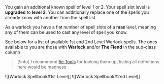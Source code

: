 You gain an additional known spell of level 1 or 2. Your spell slot level is **upgraded** to **level 2**. You can additionally replace one of the spells you already know with another from the spell list.

As a warlock you have a flat number of spell slots of a **max** level, meaning any of them can be used to cast any level of spell you know. 

See below for a list of available 1st and 2nd Level Warlock spells. The ones available to you are those with **Warlock** and/or **The Fiend** in the sub-class column

> [!info]
> I recommend [5e Tools](https://5e.tools/spells.html) for looking them up, listing all definitions here would be madness

![[Warlock Spellbook#1st Level]]
![[Warlock Spellbook#2nd Level]]

